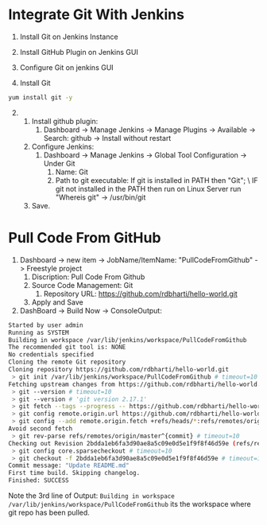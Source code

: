 # Integrate Git With Jenkins

1. Install Git on Jenkins Instance
2. Install GitHub Plugin on Jenkins GUI
3. Configure Git on jenkins GUI

1.  Install Git
  ```bash
  yum install git -y
  ```

2. 
   1. Install github plugin: 
      1. Dashboard -> Manage Jenkins -> Manage Plugins -> Available -> Search: github -> Install without restart
   2. Configure Jenkins:
      1. Dashboard -> Manage Jenkins -> Global Tool Configuration -> Under Git
         1. Name: Git
         2. Path to git executable: If git is installed in PATH then "Git"; \ IF git not installed in the PATH then run  on Linux Server run "Whereis git" -> /usr/bin/git
   3. Save.

# Pull Code From GitHub
1. Dashboard -> new item -> JobName/ItemName: "PullCodeFromGithub" -> Freestyle project
   1. Discription: Pull Code From Github
   2. Source Code Management: Git
      1. Repository URL: https://github.com/rdbharti/hello-world.git
   3. Apply and Save
2. DashBoard -> Build Now -> ConsoleOutput:
   
```bash
Started by user admin
Running as SYSTEM
Building in workspace /var/lib/jenkins/workspace/PullCodeFromGithub
The recommended git tool is: NONE
No credentials specified
Cloning the remote Git repository
Cloning repository https://github.com/rdbharti/hello-world.git
 > git init /var/lib/jenkins/workspace/PullCodeFromGithub # timeout=10
Fetching upstream changes from https://github.com/rdbharti/hello-world.git
 > git --version # timeout=10
 > git --version # 'git version 2.17.1'
 > git fetch --tags --progress -- https://github.com/rdbharti/hello-world.git +refs/heads/*:refs/remotes/origin/* # timeout=10
 > git config remote.origin.url https://github.com/rdbharti/hello-world.git # timeout=10
 > git config --add remote.origin.fetch +refs/heads/*:refs/remotes/origin/* # timeout=10
Avoid second fetch
 > git rev-parse refs/remotes/origin/master^{commit} # timeout=10
Checking out Revision 2bdda1eb6fa3d90ae8a5c09e0d5e1f9f8f46d59e (refs/remotes/origin/master)
 > git config core.sparsecheckout # timeout=10
 > git checkout -f 2bdda1eb6fa3d90ae8a5c09e0d5e1f9f8f46d59e # timeout=10
Commit message: "Update README.md"
First time build. Skipping changelog.
Finished: SUCCESS
```

Note the 3rd line of Output: `Building in workspace /var/lib/jenkins/workspace/PullCodeFromGithub`
its the workspace where git repo has been pulled.